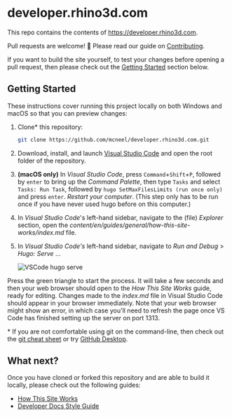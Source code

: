 # developer.rhino3d.com

This repo contains the contents of https://developer.rhino3d.com.

Pull requests are welcome! :tada: Please read our guide on [Contributing](https://github.com/mcneel/developer.rhino3d.com/blob/main/CONTRIBUTING.md).

If you want to build the site yourself, to test your changes before opening a pull request, then please check out the [Getting Started](#getting-started) section below.

## Getting Started

These instructions cover running this project locally on both Windows and macOS so that you can preview changes:

1. Clone\* this repository:

    ```sh
    git clone https://github.com/mcneel/developer.rhino3d.com.git
    ```

2. Download, install, and launch [Visual Studio Code](https://code.visualstudio.com/) and open the root folder of the repository.

3. **(macOS only)** In *Visual Studio Code*, press `Command`+`Shift`+`P`, followed by `enter` to bring up the *Command Palette*, then type `Tasks` and select `Tasks: Run Task`, followed by `hugo SetMaxFilesLimits (run once only)` and press `enter`. *Restart your computer*. (This step only has to be run once if you have never used hugo before on this computer.)

4. In *Visual Studio Code*'s left-hand sidebar, navigate to the (file) *Explorer* section, open the *content/en/guides/general/how-this-site-works/index.md* file.

5. In *Visual Studio Code's* left-hand sidebar, navigate to *Run and Debug* > *Hugo: Serve* ...

    ![VSCode hugo serve](static/images/vscode-hugo-serve.png)

Press the green triangle to start the process. It will take a few seconds and then your web browser should open to the *How This Site Works* guide, ready for editing. Changes made to the *index.md* file in Visual Studio Code should appear in your browser immediately. Note that your web browser might show an error, in which case you'll need to refresh the page once VS Code has finished setting up the server on port 1313.

\* If you are not comfortable using git on the command-line, then check out the [git cheat sheet](https://education.github.com/git-cheat-sheet-education.pdf) or try [GitHub Desktop](https://desktop.github.com).

## What next?

Once you have cloned or forked this repository and are able to build it locally, please check out the following guides:

* [How This Site Works](https://developer.rhino3d.com/guides/general/how-this-site-works/)
* [Developer Docs Style Guide](https://developer.rhino3d.com/guides/general/developer-docs-style-guide/)
